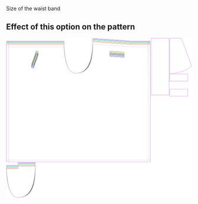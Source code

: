Size of the waist band



## Effect of this option on the pattern
![This image shows the effect of this option by superimposing several variants that have a different value for this option](waralee_waistbandwidth_sample.svg "Effect of this option on the pattern")